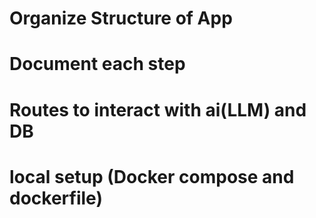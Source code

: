 # Organize Structure of App

# Document each step

# Routes to interact with ai(LLM) and DB

# local setup (Docker compose and dockerfile) 